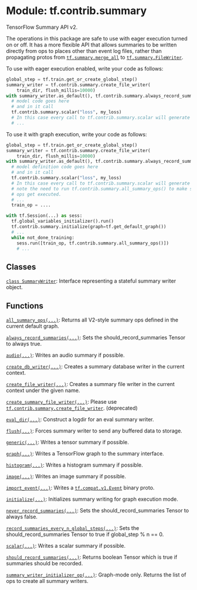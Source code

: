<div itemscope itemtype="http://developers.google.com/ReferenceObject">
<meta itemprop="name" content="tf.contrib.summary" />
<meta itemprop="path" content="Stable" />
</div>

# Module: tf.contrib.summary

TensorFlow Summary API v2.

<!-- Placeholder for "Used in" -->

The operations in this package are safe to use with eager execution turned on or
off. It has a more flexible API that allows summaries to be written directly
from ops to places other than event log files, rather than propagating protos
from <a href="../../tf/summary/merge_all.md"><code>tf.summary.merge_all</code></a> to <a href="../../tf/summary/FileWriter.md"><code>tf.summary.FileWriter</code></a>.

To use with eager execution enabled, write your code as follows:

```python
global_step = tf.train.get_or_create_global_step()
summary_writer = tf.contrib.summary.create_file_writer(
    train_dir, flush_millis=10000)
with summary_writer.as_default(), tf.contrib.summary.always_record_summaries():
  # model code goes here
  # and in it call
  tf.contrib.summary.scalar("loss", my_loss)
  # In this case every call to tf.contrib.summary.scalar will generate a record
  # ...
```

To use it with graph execution, write your code as follows:

```python
global_step = tf.train.get_or_create_global_step()
summary_writer = tf.contrib.summary.create_file_writer(
    train_dir, flush_millis=10000)
with summary_writer.as_default(), tf.contrib.summary.always_record_summaries():
  # model definition code goes here
  # and in it call
  tf.contrib.summary.scalar("loss", my_loss)
  # In this case every call to tf.contrib.summary.scalar will generate an op,
  # note the need to run tf.contrib.summary.all_summary_ops() to make sure these
  # ops get executed.
  # ...
  train_op = ....

with tf.Session(...) as sess:
  tf.global_variables_initializer().run()
  tf.contrib.summary.initialize(graph=tf.get_default_graph())
  # ...
  while not_done_training:
    sess.run([train_op, tf.contrib.summary.all_summary_ops()])
    # ...
```

## Classes

[`class SummaryWriter`](../../tf/compat/v2/summary/SummaryWriter.md): Interface representing a stateful summary writer object.

## Functions

[`all_summary_ops(...)`](../../tf/summary/all_v2_summary_ops.md): Returns all V2-style summary ops defined in the current default graph.

[`always_record_summaries(...)`](../../tf/contrib/summary/always_record_summaries.md): Sets the should_record_summaries Tensor to always true.

[`audio(...)`](../../tf/contrib/summary/audio.md): Writes an audio summary if possible.

[`create_db_writer(...)`](../../tf/contrib/summary/create_db_writer.md): Creates a summary database writer in the current context.

[`create_file_writer(...)`](../../tf/contrib/summary/create_file_writer.md): Creates a summary file writer in the current context under the given name.

[`create_summary_file_writer(...)`](../../tf/contrib/summary/create_summary_file_writer.md): Please use <a href="../../tf/contrib/summary/create_file_writer.md"><code>tf.contrib.summary.create_file_writer</code></a>. (deprecated)

[`eval_dir(...)`](../../tf/contrib/summary/eval_dir.md): Construct a logdir for an eval summary writer.

[`flush(...)`](../../tf/compat/v2/summary/flush.md): Forces summary writer to send any buffered data to storage.

[`generic(...)`](../../tf/contrib/summary/generic.md): Writes a tensor summary if possible.

[`graph(...)`](../../tf/contrib/summary/graph.md): Writes a TensorFlow graph to the summary interface.

[`histogram(...)`](../../tf/contrib/summary/histogram.md): Writes a histogram summary if possible.

[`image(...)`](../../tf/contrib/summary/image.md): Writes an image summary if possible.

[`import_event(...)`](../../tf/contrib/summary/import_event.md): Writes a <a href="../../tf/Event.md"><code>tf.compat.v1.Event</code></a> binary proto.

[`initialize(...)`](../../tf/summary/initialize.md): Initializes summary writing for graph execution mode.

[`never_record_summaries(...)`](../../tf/contrib/summary/never_record_summaries.md): Sets the should_record_summaries Tensor to always false.

[`record_summaries_every_n_global_steps(...)`](../../tf/contrib/summary/record_summaries_every_n_global_steps.md): Sets the should_record_summaries Tensor to true if global_step % n == 0.

[`scalar(...)`](../../tf/contrib/summary/scalar.md): Writes a scalar summary if possible.

[`should_record_summaries(...)`](../../tf/contrib/summary/should_record_summaries.md): Returns boolean Tensor which is true if summaries should be recorded.

[`summary_writer_initializer_op(...)`](../../tf/contrib/summary/summary_writer_initializer_op.md): Graph-mode only. Returns the list of ops to create all summary writers.

